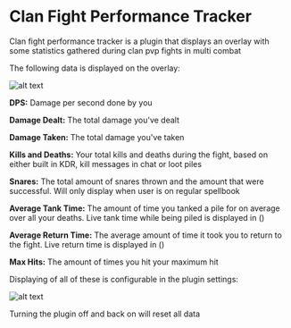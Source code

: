 # Clan Fight Performance Tracker
Clan fight performance tracker is a plugin that displays an overlay with some statistics gathered during clan pvp fights in multi combat

The following data is displayed on the overlay:

![alt text](https://i.imgur.com/x1JoKdD.png)

**DPS:** Damage per second done by you

**Damage Dealt:** The total damage you've dealt

**Damage Taken:** The total damage you've taken

**Kills and Deaths:** Your total kills and deaths during the fight, based on either built in KDR, kill messages in chat or loot piles

**Snares:** The total amount of snares thrown and the amount that were successful. Will only display when user is on regular spellbook

**Average Tank Time:** The amount of time you tanked a pile for on average over all your deaths. Live tank time while being piled is displayed in ()

**Average Return Time:** The average amount of time it took you to return to the fight. Live return time is displayed in ()

**Max Hits:** The amount of times you hit your maximum hit



Displaying of all of these is configurable in the plugin settings:

![alt text](https://i.imgur.com/rCbZclv.png)

Turning the plugin off and back on will reset all data